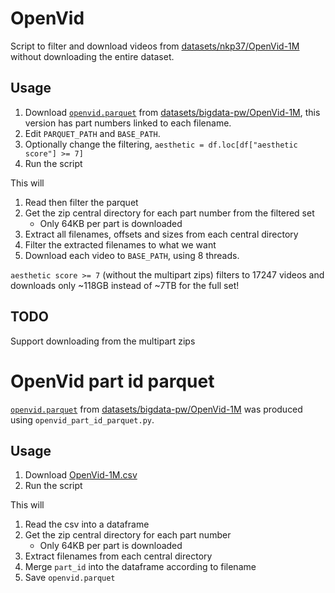 # OpenVid

Script to filter and download videos from [datasets/nkp37/OpenVid-1M](https://huggingface.co/datasets/nkp37/OpenVid-1M) without downloading the entire dataset.

## Usage

1. Download [`openvid.parquet`](https://huggingface.co/datasets/bigdata-pw/OpenVid-1M/resolve/main/openvid.parquet?download=true) from [datasets/bigdata-pw/OpenVid-1M](https://huggingface.co/datasets/bigdata-pw/OpenVid-1M), this version has part numbers linked to each filename.
2. Edit `PARQUET_PATH` and `BASE_PATH`.
3. Optionally change the filtering, `aesthetic = df.loc[df["aesthetic score"] >= 7]`
4. Run the script

This will
1. Read then filter the parquet
2. Get the zip central directory for each part number from the filtered set
    - Only 64KB per part is downloaded
3. Extract all filenames, offsets and sizes from each central directory
4. Filter the extracted filenames to what we want
5. Download each video to `BASE_PATH`, using 8 threads.

`aesthetic score >= 7` (without the multipart zips) filters to 17247 videos and downloads only ~118GB instead of ~7TB for the full set!

## TODO

Support downloading from the multipart zips

# OpenVid part id parquet

[`openvid.parquet`](https://huggingface.co/datasets/bigdata-pw/OpenVid-1M/resolve/main/openvid.parquet?download=true) from [datasets/bigdata-pw/OpenVid-1M](https://huggingface.co/datasets/bigdata-pw/OpenVid-1M) was produced using `openvid_part_id_parquet.py`.

## Usage

1. Download [OpenVid-1M.csv](https://huggingface.co/datasets/nkp37/OpenVid-1M/resolve/main/data/train/OpenVid-1M.csv?download=true)
2. Run the script

This will
1. Read the csv into a dataframe
2. Get the zip central directory for each part number 
    - Only 64KB per part is downloaded
3. Extract filenames from each central directory
4. Merge `part_id` into the dataframe according to filename
5. Save `openvid.parquet`
